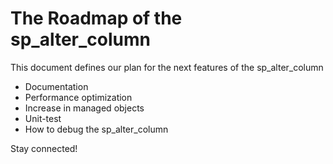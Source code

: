 # The Roadmap of the sp_alter_column

This document defines our plan for the next features of the sp_alter_column

+ Documentation
+ Performance optimization
+ Increase in managed objects
+ Unit-test
+ How to debug the sp_alter_column

Stay connected!
